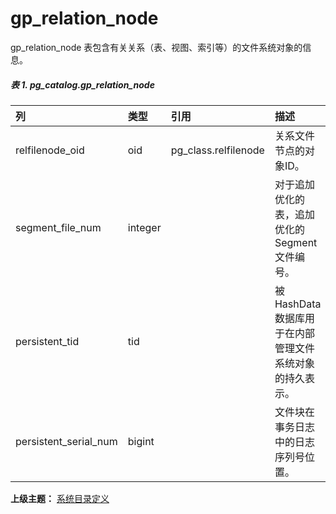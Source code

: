 # gp\_relation\_node

gp\_relation\_node 表包含有关关系（表、视图、索引等）的文件系统对象的信息。

##### 表 1. pg\_catalog.gp\_relation\_node

| 列 | 类型 | 引用 | 描述 |
| :--- | :--- | :--- | :--- |
| relfilenode\_oid | oid | pg\_class.relfilenode | 关系文件节点的对象ID。 |
| segment\_file\_num | integer |  | 对于追加优化的表，追加优化的Segment文件编号。 |
| persistent\_tid | tid |  | 被 HashData 数据库用于在内部管理文件系统对象的持久表示。 |
| persistent\_serial\_num | bigint |  | 文件块在事务日志中的日志序列号位置。 |

**上级主题：** [系统目录定义](./README.md)
